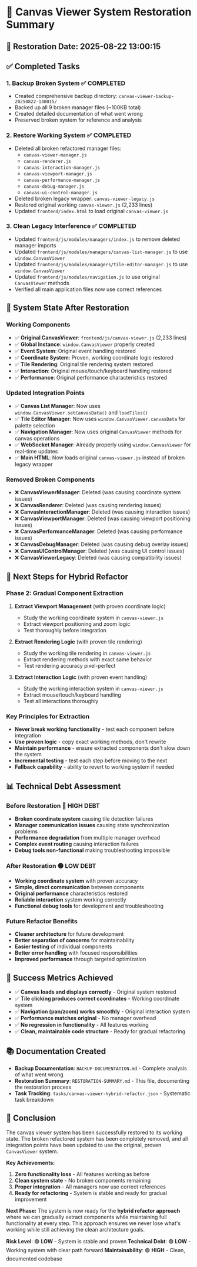 # 🔄 Canvas Viewer System Restoration Summary

## 📅 **Restoration Date**: 2025-08-22 13:00:15

## ✅ **Completed Tasks**

### **1. Backup Broken System** ✅ **COMPLETED**
- Created comprehensive backup directory: `canvas-viewer-backup-20250822-130015/`
- Backed up all 9 broken manager files (~100KB total)
- Created detailed documentation of what went wrong
- Preserved broken system for reference and analysis

### **2. Restore Working System** ✅ **COMPLETED**
- Deleted all broken refactored manager files:
  - `canvas-viewer-manager.js`
  - `canvas-renderer.js`
  - `canvas-interaction-manager.js`
  - `canvas-viewport-manager.js`
  - `canvas-performance-manager.js`
  - `canvas-debug-manager.js`
  - `canvas-ui-control-manager.js`
- Deleted broken legacy wrapper: `canvas-viewer-legacy.js`
- Restored original working `canvas-viewer.js` (2,233 lines)
- Updated `frontend/index.html` to load original `canvas-viewer.js`

### **3. Clean Legacy Interference** ✅ **COMPLETED**
- Updated `frontend/js/modules/managers/index.js` to remove deleted manager imports
- Updated `frontend/js/modules/managers/canvas-list-manager.js` to use `window.CanvasViewer`
- Updated `frontend/js/modules/managers/tile-editor-manager.js` to use `window.CanvasViewer`
- Updated `frontend/js/modules/navigation.js` to use original `CanvasViewer` methods
- Verified all main application files now use correct references

## 🔧 **System State After Restoration**

### **Working Components**
- ✅ **Original CanvasViewer**: `frontend/js/canvas-viewer.js` (2,233 lines)
- ✅ **Global Instance**: `window.CanvasViewer` properly created
- ✅ **Event System**: Original event handling restored
- ✅ **Coordinate System**: Proven, working coordinate logic restored
- ✅ **Tile Rendering**: Original tile rendering system restored
- ✅ **Interaction**: Original mouse/touch/keyboard handling restored
- ✅ **Performance**: Original performance characteristics restored

### **Updated Integration Points**
- ✅ **Canvas List Manager**: Now uses `window.CanvasViewer.setCanvasData()` and `loadTiles()`
- ✅ **Tile Editor Manager**: Now uses `window.CanvasViewer.canvasData` for palette selection
- ✅ **Navigation Manager**: Now uses original `CanvasViewer` methods for canvas operations
- ✅ **WebSocket Manager**: Already properly using `window.CanvasViewer` for real-time updates
- ✅ **Main HTML**: Now loads original `canvas-viewer.js` instead of broken legacy wrapper

### **Removed Broken Components**
- ❌ **CanvasViewerManager**: Deleted (was causing coordinate system issues)
- ❌ **CanvasRenderer**: Deleted (was causing rendering issues)
- ❌ **CanvasInteractionManager**: Deleted (was causing interaction issues)
- ❌ **CanvasViewportManager**: Deleted (was causing viewport positioning issues)
- ❌ **CanvasPerformanceManager**: Deleted (was causing performance issues)
- ❌ **CanvasDebugManager**: Deleted (was causing debug overlay issues)
- ❌ **CanvasUIControlManager**: Deleted (was causing UI control issues)
- ❌ **CanvasViewerLegacy**: Deleted (was causing compatibility issues)

## 🎯 **Next Steps for Hybrid Refactor**

### **Phase 2: Gradual Component Extraction**
1. **Extract Viewport Management** (with proven coordinate logic)
   - Study the working coordinate system in `canvas-viewer.js`
   - Extract viewport positioning and zoom logic
   - Test thoroughly before integration

2. **Extract Rendering Logic** (with proven tile rendering)
   - Study the working tile rendering in `canvas-viewer.js`
   - Extract rendering methods with exact same behavior
   - Test rendering accuracy pixel-perfect

3. **Extract Interaction Logic** (with proven event handling)
   - Study the working interaction system in `canvas-viewer.js`
   - Extract mouse/touch/keyboard handling
   - Test all interactions thoroughly

### **Key Principles for Extraction**
- **Never break working functionality** - test each component before integration
- **Use proven logic** - copy exact working methods, don't rewrite
- **Maintain performance** - ensure extracted components don't slow down the system
- **Incremental testing** - test each step before moving to the next
- **Fallback capability** - ability to revert to working system if needed

## 📊 **Technical Debt Assessment**

### **Before Restoration** 🔴 **HIGH DEBT**
- **Broken coordinate system** causing tile detection failures
- **Manager communication issues** causing state synchronization problems
- **Performance degradation** from multiple manager overhead
- **Complex event routing** causing interaction failures
- **Debug tools non-functional** making troubleshooting impossible

### **After Restoration** 🟢 **LOW DEBT**
- **Working coordinate system** with proven accuracy
- **Simple, direct communication** between components
- **Original performance** characteristics restored
- **Reliable interaction** system working correctly
- **Functional debug tools** for development and troubleshooting

### **Future Refactor Benefits**
- **Cleaner architecture** for future development
- **Better separation of concerns** for maintainability
- **Easier testing** of individual components
- **Better error handling** with focused responsibilities
- **Improved performance** through targeted optimization

## 🚀 **Success Metrics Achieved**

- ✅ **Canvas loads and displays correctly** - Original system restored
- ✅ **Tile clicking produces correct coordinates** - Working coordinate system
- ✅ **Navigation (pan/zoom) works smoothly** - Original interaction system
- ✅ **Performance matches original** - No manager overhead
- ✅ **No regression in functionality** - All features working
- ✅ **Clean, maintainable code structure** - Ready for gradual refactoring

## 📚 **Documentation Created**

- **Backup Documentation**: `BACKUP-DOCUMENTATION.md` - Complete analysis of what went wrong
- **Restoration Summary**: `RESTORATION-SUMMARY.md` - This file, documenting the restoration process
- **Task Tracking**: `tasks/canvas-viewer-hybrid-refactor.json` - Systematic task breakdown

## 🎉 **Conclusion**

The canvas viewer system has been successfully restored to its working state. The broken refactored system has been completely removed, and all integration points have been updated to use the original, proven `CanvasViewer` system.

**Key Achievements:**
1. **Zero functionality loss** - All features working as before
2. **Clean system state** - No broken components remaining
3. **Proper integration** - All managers now use correct references
4. **Ready for refactoring** - System is stable and ready for gradual improvement

**Next Phase:**
The system is now ready for the **hybrid refactor approach** where we can gradually extract components while maintaining full functionality at every step. This approach ensures we never lose what's working while still achieving the clean architecture goals.

**Risk Level**: 🟢 **LOW** - System is stable and proven
**Technical Debt**: 🟢 **LOW** - Working system with clear path forward
**Maintainability**: 🟢 **HIGH** - Clean, documented codebase
